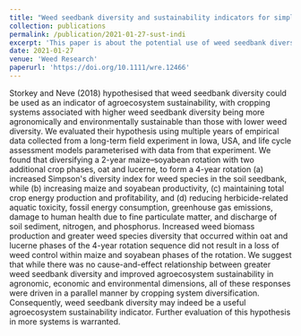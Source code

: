 ```yaml
---
title: "Weed seedbank diversity and sustainability indicators for simple and more diverse cropping systems"
collection: publications
permalink: /publication/2021-01-27-sust-indi
excerpt: 'This paper is about the potential use of weed seedbank diversity as a sustainability indicator for cropping systems.'
date: 2021-01-27
venue: 'Weed Research'
paperurl: 'https://doi.org/10.1111/wre.12466'
---
```

Storkey and Neve (2018) hypothesised that weed seedbank diversity could be used as an indicator of agroecosystem sustainability, with cropping systems associated with higher weed seedbank diversity being more agronomically and environmentally sustainable than those with lower weed diversity. We evaluated their hypothesis using multiple years of empirical data collected from a long-term field experiment in Iowa, USA, and life cycle assessment models parameterised with data from that experiment. We found that diversifying a 2-year maize–soyabean rotation with two additional crop phases, oat and lucerne, to form a 4-year rotation (a) increased Simpson's diversity index for weed species in the soil seedbank, while (b) increasing maize and soyabean productivity, (c) maintaining total crop energy production and profitability, and (d) reducing herbicide-related aquatic toxicity, fossil energy consumption, greenhouse gas emissions, damage to human health due to fine particulate matter, and discharge of soil sediment, nitrogen, and phosphorus. Increased weed biomass production and greater weed species diversity that occurred within oat and lucerne phases of the 4-year rotation sequence did not result in a loss of weed control within maize and soyabean phases of the rotation. We suggest that while there was no cause-and-effect relationship between greater weed seedbank diversity and improved agroecosystem sustainability in agronomic, economic and environmental dimensions, all of these responses were driven in a parallel manner by cropping system diversification. Consequently, weed seedbank diversity may indeed be a useful agroecosystem sustainability indicator. Further evaluation of this hypothesis in more systems is warranted.
